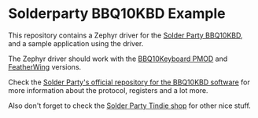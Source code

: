 # Solderparty BBQ10KBD Example

This repository contains a Zephyr driver for the [Solder Party BBQ10KBD](https://github.com/arturo182/BBQ10KBD), and a sample application using the driver.

The Zephyr driver should work with the [BBQ10Keyboard PMOD](https://www.tindie.com/products/arturo182/bb-q10-keyboard-pmod/) and [FeatherWing](https://www.tindie.com/products/arturo182/keyboard-featherwing-qwerty-keyboard-26-lcd/) versions.

Check the [Solder Party's official repository for the BBQ10KBD software](https://github.com/solderparty/bbq10kbd_i2c_sw) for more information about the protocol, registers and a lot more.

Also don't forget to check the [Solder Party Tindie shop](https://www.tindie.com/stores/arturo182/) for other nice stuff.